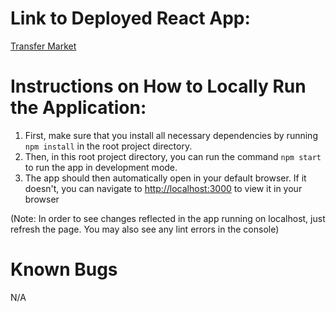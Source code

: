# Link to Deployed React App:
[Transfer Market](https://development-orpin.vercel.app/)

# Instructions on How to Locally Run the Application:
1. First, make sure that you install all necessary dependencies by running `npm install` in the root project directory.
2. Then, in this root project directory, you can run the command `npm start` to run the app in development mode.
3. The app should then automatically open in your default browser. If it doesn't, you can navigate to [http://localhost:3000](http://localhost:3000) to view it in your browser

(Note: In order to see changes reflected in the app running on localhost, just refresh the page. You may also see any lint errors in the console)
   
# Known Bugs
N/A
